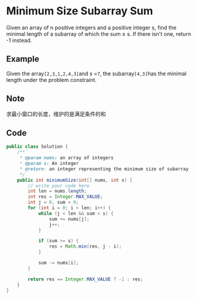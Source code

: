 # Minimum Size Subarray Sum

Given an array of n positive integers and a positive integer s, find the minimal length of a subarray of which the sum ≥ s. If there isn't one, return -1 instead.

## Example

Given the array`[2,3,1,2,4,3]`and s =`7`, the subarray`[4,3]`has the minimal length under the problem constraint.

## Note

求最小窗口的长度，维护的是满足条件的和

## Code

```java
public class Solution {
    /**
     * @param nums: an array of integers
     * @param s: An integer
     * @return: an integer representing the minimum size of subarray
     */
    public int minimumSize(int[] nums, int s) {
        // write your code here
        int len = nums.length;
        int res = Integer.MAX_VALUE;
        int j = 0, sum = 0;
        for (int i = 0; i < len; i++) {
            while (j < len && sum < s) {
                sum += nums[j];
                j++;
            }

            if (sum >= s) {
                res = Math.min(res, j - i);
            }

            sum -= nums[i];
        }

        return res == Integer.MAX_VALUE ? -1 : res;
    }
}
```
